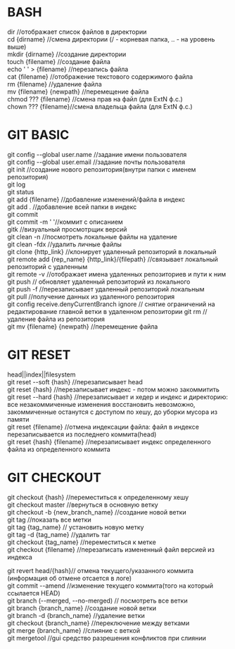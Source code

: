 ﻿# BASH  
dir //отображает список файлов в директории  
cd {dirname} //смена директории (/ - корневая папка, .. - на уровень выше)  
mkdir {dirname} //создание директории  
touch {filename} //создание файла  
echo ' ' > {filename} //перезапись файла  
cat {filename} //отображение текстового содержимого файла  
rm {filename} //удаление файла  
mv {filename} {newpath} //перемещение файла  
chmod ??? {filename} //смена прав на файл (для ExtN ф.с.)  
chown ??? {filename}//смена владельца файла (для ExtN ф.с.)  
  
# GIT BASIC  
git config --global user.name //задание имени пользователя  
git config --global user.email //задание почты пользователя  
git init //создание нового репозитория(внутри папки с именем репозитория)  
git log  
git status  
git add {filename} //добавление изменений/файла в индекс  
git add . //добавление всей папки в индекс  
git commit  
git commit -m ' '//коммит с описанием  
gitk //визуальный просмотрщик версий  
git clean -n //посмотреть локальные файлы на удаление  
git clean -fdx //удалить личные файлы  
git clone {http_link} //клонирует удаленный репозиторий в локальный  
git remote add {rep_name} {http_link}/{filepath} //связывает локальный репозиторий с удаленным  
git remote -v //отображает имена удаленных репозиториев и пути к ним  
git push // обновляет удаленный репозиторий из локального  
git push -f //перезаписывает удаленный репозиторий локальным  
git pull //получение данных из удаленного репозитория  
git config receive.denyCurrentBranch ignore // снятие ограничений на редактирование главной ветки в удаленном репозитории
git rm //удаление файла из репозитория  
git mv {filename} {newpath} //перемещение файла
  
# GIT RESET  
head||index||filesystem  
git reset --soft {hash} //перезаписывает head  
git reset {hash} //перезаписывает индекс - потом можно закоммитить  
git reset --hard {hash} //перезаписывает и хедер и индекс и директорию: все незакоммиченные изменения восстановить невозможно, закоммиченные останутся с доступом по хешу, до уборки мусора из памяти  
git reset {filename} //отмена индексации файла: файл в индексе перезаписывается из последнего коммита(head)  
git reset {hash} {filename} //перезаписывает индекс определенного файла из определенного коммита  
  
# GIT CHECKOUT  
git checkout {hash} //переместиться к определенному хешу  
git checkout master //вернуться в основную ветку  
git checkout -b {new_branch_name} //создание новой ветки  
git tag //показать все метки  
git tag {tag_name} // установить новую метку  
git tag -d {tag_name} //удалить таг  
git checkout {tag_name} //переместиться к метке  
git checkout {filename} //перезаписать измененный файл версией из индекса  
  
git revert head/{hash}// отмена текущего/указанного коммита (информация об отмене отсается в логе)  
git commit --amend  //изменение текущего коммита(того на который ссылается HEAD)  
git branch (--merged, --no-merged) // посмотреть все ветки  
git branch {branch_name} //создание новой ветки  
git branch -d {branch_name} //удаление ветки  
git checkout {branch_name} //переключение между ветками  
git merge {branch_name} //слияние с веткой  
git mergetool //gui средство разрешения конфликтов при слиянии